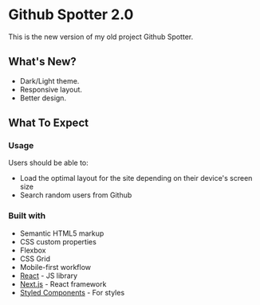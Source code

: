 # Github Spotter 2.0

This is the new version of my old project Github Spotter.

## What's New?

- Dark/Light theme.
- Responsive layout.
- Better design.

## What To Expect

### Usage

Users should be able to:

- Load the optimal layout for the site depending on their device's screen size
- Search random users from Github

### Built with

- Semantic HTML5 markup
- CSS custom properties
- Flexbox
- CSS Grid
- Mobile-first workflow
- [React](https://reactjs.org/) - JS library
- [Next.js](https://nextjs.org/) - React framework
- [Styled Components](https://styled-components.com/) - For styles
